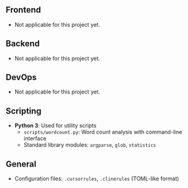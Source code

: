 ## Frontend
- Not applicable for this project yet.

## Backend
- Not applicable for this project yet.

## DevOps
- Not applicable for this project yet.

## Scripting
- **Python 3**: Used for utility scripts
  - `scripts/wordcount.py`: Word count analysis with command-line interface
  - Standard library modules: `argparse`, `glob`, `statistics`

## General
- Configuration files: `.cursorrules`, `.clinerules` (TOML-like format)
